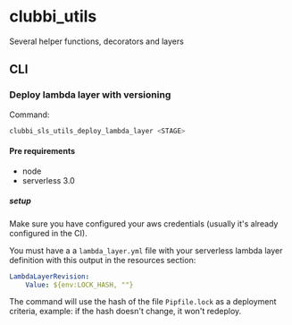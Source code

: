 # clubbi_utils
Several helper functions, decorators and layers


## CLI

### Deploy lambda layer with versioning

Command:
```sh
clubbi_sls_utils_deploy_lambda_layer <STAGE>
```

#### Pre requirements
* node
* serverless 3.0

##### setup
Make sure you have configured your aws credentials (usually it's already configured in the CI).

You must have a a `lambda_layer.yml` file with your serverless lambda layer definition with this output in
the resources section:
```yml
LambdaLayerRevision:
    Value: ${env:LOCK_HASH, ""}
```
The command will use the hash of the file `Pipfile.lock` as a deployment criteria, example: if the hash doesn't change, it won't redeploy.